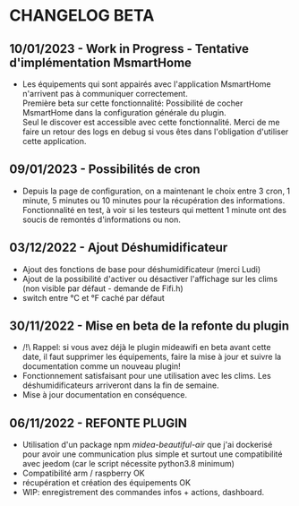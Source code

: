 
# CHANGELOG BETA
  
## 10/01/2023 - Work in Progress - Tentative d'implémentation MsmartHome  
- Les équipements qui sont appairés avec l'application MsmartHome n'arrivent pas à communiquer correctement.  
Première beta sur cette fonctionnalité: Possibilité de cocher MsmartHome dans la configuration générale du plugin.  
Seul le discover est accessible avec cette fonctionnalité. Merci de me faire un retour des logs en debug si vous êtes dans l'obligation d'utiliser cette application.  
  
## 09/01/2023 - Possibilités de cron  
- Depuis la page de configuration, on a maintenant le choix entre 3 cron, 1 minute, 5 minutes ou 10 minutes pour la récupération des informations.  
Fonctionnalité en test, à voir si les testeurs qui mettent 1 minute ont des soucis de remontés d'informations ou non.  
  
## 03/12/2022 - Ajout Déshumidificateur  
- Ajout des fonctions de base pour déshumidificateur (merci Ludi)  
- Ajout de la possibilité d'activer ou désactiver l'affichage sur les clims (non visible par défaut - demande de Fifi.h)  
- switch entre °C et °F caché par défaut

## 30/11/2022 - Mise en beta de la refonte du plugin 
- /!\ Rappel: si vous avez déjà le plugin mideawifi en beta avant cette date, il faut supprimer les équipements, faire la mise à jour et suivre la documentation comme un nouveau plugin!  
- Fonctionnement satisfaisant pour une utilisation avec les clims. Les déshumidificateurs arriveront dans la fin de semaine.
- Mise à jour documentation en conséquence.  

## 06/11/2022 - REFONTE PLUGIN  
  
+ Utilisation d'un package npm _midea-beautiful-air_ que j'ai dockerisé pour avoir une communication plus simple et surtout une compatibilité avec jeedom (car le script nécessite python3.8 minimum)  
+ Compatibilité arm / raspberry OK
+ récupération et création des équipements OK
+ WIP: enregistrement des commandes infos + actions, dashboard.
